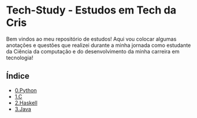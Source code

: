 # Tech-Study - Estudos em Tech da Cris

Bem vindos ao meu repositório de estudos! Aqui vou colocar algumas anotações e questões que realizei durante a minha jornada como estudante da Ciência da computação e do desenvolvimento da minha carreira em tecnologia! 

<h2>Índice </h2> 

* <a href="https://github.com/Criismnaga/Tech-Study/tree/main/0.Python">0.Python</a>
* <a href="https://github.com/Criismnaga/Tech-Study/tree/main/1.C">1.C</a>
* <a href="https://github.com/Criismnaga/Tech-Study/tree/main/2.Haskell">2.Haskell</a>
* <a href="https://github.com/Criismnaga/Tech-Study/tree/main/3.Java">3.Java</a>

